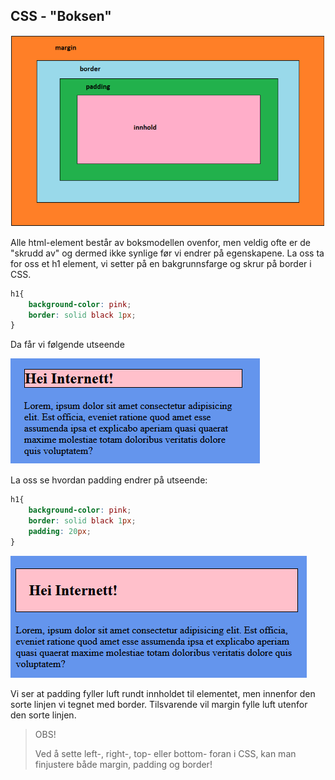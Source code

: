 ## CSS - "Boksen"

![alt text](./cssboks.png "Boks-Modellen")

Alle html-element består av boksmodellen ovenfor, men veldig ofte er de "skrudd av" og dermed ikke synlige før vi endrer på egenskapene. La oss ta for oss et h1 element, vi setter på en bakgrunnsfarge og skrur på border i CSS.

```CSS
h1{
    background-color: pink;
    border: solid black 1px;
}
```

Da får vi følgende utseende

![alt text](./cssoverskrift.png)

La oss se hvordan padding endrer på utseende:

```CSS
h1{
    background-color: pink;
    border: solid black 1px;
    padding: 20px;
}
```
![alt text](./cssoverskrift2.png)

Vi ser at padding fyller luft rundt innholdet til elementet, men innenfor den sorte linjen vi tegnet med border. Tilsvarende vil margin fylle luft utenfor den sorte linjen.
> OBS!
>
> Ved å sette left-, right-, top- eller bottom- foran i CSS, kan man finjustere både margin, padding og border!
